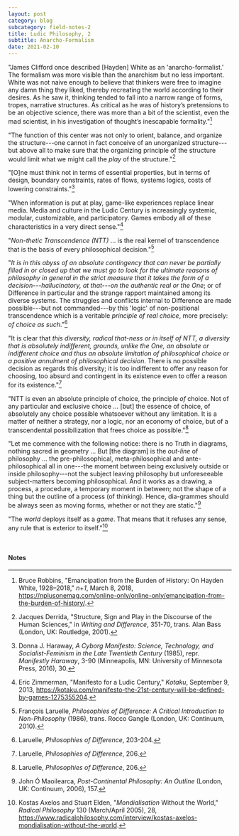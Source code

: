 ```yaml
---
layout: post
category: blog
subcategory: field-notes-2
title: Ludic Philosophy, 2
subtitle: Anarcho-Formalism
date: 2021-02-10
---
```

"James Clifford once described [Hayden] White as an 'anarcho-formalist.' The formalism was more visible than the anarchism but no less important. White was not naive enough to believe that thinkers were free to imagine any damn thing they liked, thereby recreating the world according to their desires. As he saw it, thinking tended to fall into a narrow range of forms, tropes, narrative structures. As critical as he was of history’s pretensions to be an objective science, there was more than a bit of the scientist, even the mad scientist, in his investigation of thought’s inescapable formality."[^1]

"The function of this center was not only to orient, balance, and organize the structure---one cannot in fact conceive of an unorganized structure---but above all to make sure that the organizing principle of the structure would limit what we might call the *play* of the structure."[^2]

"[O]ne must think not in terms of essential properties, but in terms of design, boundary constraints, rates of flows, systems logics, costs of lowering constraints."[^3]

"When information is put at play, game-like experiences replace linear media. Media and culture in the Ludic Century is increasingly systemic, modular, customizable, and participatory. Games embody all of these characteristics in a very direct sense."[^4]

"*Non-thetic Transcendence (NTT)* ... is the real kernel of transcendence that is the basis of every philosophical decision."[^5]

"*It is in this abyss of an absolute contingency that can never be partially filled in or closed up that we must go to look for the ultimate reasons of philosophy in general in the strict measure that it takes the form of a decision---hallucinatory, at that---on the authentic real or the One*; or of Difference in particular and the strange rapport maintained among its diverse systems. The struggles and conflicts internal to Difference are made possible---but not commanded---by this 'logic' of non-positional transcendence which is a veritable *principle of real choice*, more precisely: *of choice as such*."[^6]

"It is clear that *this diversity, radical that-ness or in itself of NTT, a diversity that is absolutely indifferent, grounds, unlike the One, an absolute or indifferent choice and thus an absolute limitation of philosophical choice or a positive annulment of philosophical decision*. There is no possible decision as regards this diversity; it is too indifferent to offer any reason for choosing, too absurd and contingent in its existence even to offer a reason for its existence."[^7]

"NTT is even an absolute principle of choice, the principle *of* choice. Not of any particular and exclusive choice ... [but] the essence of choice, of absolutely any choice possible whatsoever without any limitation. It is a matter of neither a strategy, nor a logic, nor an economy of choice, but of a transcendental possibilization that frees choice as possible."[^8]

"Let me commence with the following notice: there is no Truth in diagrams, nothing sacred in geometry ... But [the diagram] is the *out-line* of philosophy ... the pre-philosophical, meta-philosophical and ante-philosophical all in one---the moment between being exclusively outside or inside philosophy---not the subject leaving philosophy but unforeseeable subject-matters becoming philosophical. And it works as a drawing, a process, a procedure, a temporary moment in between; not the shape of a thing but the outline of a process (of thinking). Hence, dia-grammes should be always seen as moving forms, whether or not they are static."[^9]

"The *world* deploys itself as a *game*. That means that it refuses any sense, any rule that is exterior to itself."[^10]

<br>

#### Notes

[^1]: Bruce Robbins, "Emancipation from the Burden of History: On Hayden White, 1928–2018," *n+1*, March 8, 2018, <https://nplusonemag.com/online-only/online-only/emancipation-from-the-burden-of-history/>.
[^2]: Jacques Derrida, "Structure, Sign and Play in the Discourse of the Human Sciences," in *Writing and Difference*, 351-70, trans. Alan Bass (London, UK: Routledge, 2001).
[^3]: Donna J. Haraway, *A Cyborg Manifesto: Science, Technology, and Socialist-Feminism in the Late Twentieth Century* (1985), repr. *Manifestly Haraway*, 3-90 (Minneapolis, MN: University of Minnesota Press, 2016), 30.
[^4]: Eric Zimmerman, "Manifesto for a Ludic Century," *Kotaku*, September 9, 2013, <https://kotaku.com/manifesto-the-21st-century-will-be-defined-by-games-1275355204>.
[^5]: François Laruelle, *Philosophies of Difference: A Critical Introduction to Non-Philosophy* (1986), trans. Rocco Gangle (London, UK: Continuum, 2010).
[^6]: Laruelle, *Philosophies of Difference*, 203-204.
[^7]: Laruelle, *Philosophies of Difference*, 206.
[^8]: Laruelle, *Philosophies of Difference*, 206.
[^9]: John Ó Maoilearca, *Post-Continental Philosophy: An Outline* (London, UK: Continuum, 2006), 157.
[^10]: Kostas Axelos and Stuart Elden, "*Mondialisation* Without the World," *Radical Philosophy* 130 (March/April 2005), 28, <https://www.radicalphilosophy.com/interview/kostas-axelos-mondialisation-without-the-world>.
